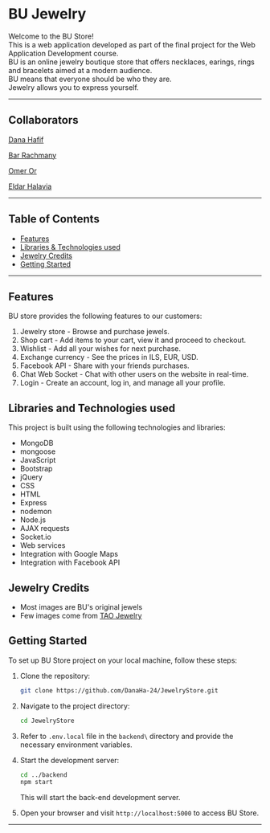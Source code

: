 # BU Jewelry

<p>
Welcome to the BU Store! <br>
This is a web application developed as part of the final project for the Web Application Development course. <br>
BU is an online jewelry boutique store that offers necklaces, earings, rings and bracelets aimed at a modern audience. <br>
BU means that everyone should be who they are. <br>
Jewelry allows you to express yourself.
</p>


---

## Collaborators
[Dana Hafif](https://github.com/DanaHa-24)

[Bar Rachmany](https://github.com/barrachmany)

[Omer Or](https://github.com/OmerOr1)

[Eldar Halavia](https://github.com/EldarHalavia)

---

## Table of Contents

- [Features](#features)
- [Libraries & Technologies used](#Libraries-and-Technologies-used)
- [Jewelry Credits](#Jewelry-Credits)
- [Getting Started](#Getting-Started)

---

## Features

BU store provides the following features to our customers:
1) Jewelry store - Browse and purchase jewels.
2) Shop cart - Add items to your cart, view it and proceed to checkout.
3) Wishlist - Add all your wishes for next purchase.
4) Exchange currency - See the prices in ILS, EUR, USD.
5) Facebook API - Share with your friends purchases.
6) Chat Web Socket - Chat with other users on the website in real-time.
7) Login - Create an account, log in, and manage all your profile.


## Libraries and Technologies used

This project is built using the following technologies and libraries:

* MongoDB
* mongoose
* JavaScript
* Bootstrap
* jQuery
* CSS
* HTML
* Express
* nodemon
* Node.js
* AJAX requests
* Socket.io
* Web services
* Integration with Google Maps
* Integration with Facebook API


## Jewelry Credits

* Most images are BU's original jewels
* Few images come from [TAO Jewelry](https://shoptaostyle.com/)


## Getting Started

To set up BU Store project on your local machine, follow these steps:

1. Clone the repository:

   ```bash
   git clone https://github.com/DanaHa-24/JewelryStore.git
   ```

2. Navigate to the project directory:

   ```bash
   cd JewelryStore
   ```
   
3. Refer to `.env.local` file in the `backend\` directory and provide the necessary environment variables.

4. Start the development server:

   ```bash
   cd ../backend
   npm start
   ```
   This will start the back-end development server.

5. Open your browser and visit `http://localhost:5000` to access BU Store.

---

